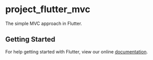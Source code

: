 # project_flutter_mvc

The simple MVC approach  in Flutter.

## Getting Started

For help getting started with Flutter, view our online
[documentation](https://flutter.io/).
